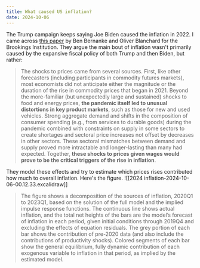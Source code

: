 ```yaml
---
title: What caused US inflation?
date: 2024-10-06
---
```

The Trump campaign keeps saying Joe Biden caused the inflation in 2022. I came across [this paper](https://www.brookings.edu/articles/what-caused-the-u-s-pandemic-era-inflation/) by Ben Bernanke and Oliver Blanchard for the Brookings Institution. They argue the main bout of inflation wasn't primarily caused by the expansive fiscal policy of both Trump and then Biden, but rather:

> The shocks to prices came from several sources. First, like other forecasters (including participants in commodity futures markets), most economists did not anticipate either the magnitude or the duration of the rise in commodity prices that began in 2021. Beyond the more-familiar (but unexpectedly large and sustained) shocks to food and energy prices, **the pandemic itself led to unusual distortions in key product markets**, such as those for new and used vehicles. Strong aggregate demand and shifts in the composition of consumer spending (e.g., from services to durable goods) during the pandemic combined with constraints on supply in some sectors to create shortages and sectoral price increases not offset by decreases in other sectors. These sectoral mismatches between demand and supply proved more intractable and longer-lasting than many had expected. Together, **these shocks to prices given wages would prove to be the critical triggers of the rise in inflation**.

They model these effects and try to estimate which prices rises contributed how much to overall inflation. Here's the figure.
![[2024 inflation-2024-10-06-00.12.33.excalidraw]]
> The figure shows a decomposition of the sources of inflation, 2020Q1 to 2023Q1, based on the solution of the full model and the implied impulse response functions. The continuous line shows actual inflation, and the total net heights of the bars are the model’s forecast of inflation in each period, given initial conditions through 2019Q4 and excluding the effects of equation residuals. The grey portion of each bar shows the contribution of pre-2020 data (and also include the contributions of productivity shocks). Colored segments of each bar show the general equilibrium, fully dynamic contribution of each exogenous variable to inflation in that period, as implied by the estimated model.

